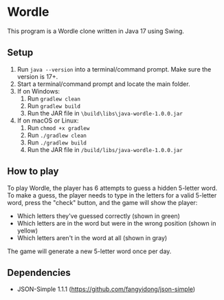 # Wordle
This program is a Wordle clone written in Java 17 using Swing.

## Setup
1. Run `java --version` into a terminal/command prompt. Make sure the version is 17+.
2. Start a terminal/command prompt and locate the main folder.
3. If on Windows:
    1. Run `gradlew clean`
    2. Run `gradlew build`
    3. Run the JAR file in `\build\libs\java-wordle-1.0.0.jar`
4. If on macOS or Linux:
    1. Run `chmod +x gradlew`
    2. Run `./gradlew clean`
    3. Run `./gradlew build`
    4. Run the JAR file in `/build/libs/java-wordle-1.0.0.jar`

## How to play
To play Wordle, the player has 6 attempts to guess a hidden 5-letter word.
To make a guess, the player needs to type in the letters for a valid 5-letter word, press the "check" button, and the game will show the player:

- Which letters they've guessed correctly (shown in green)
- Which letters are in the word but were in the wrong position (shown in yellow)
- Which letters aren't in the word at all (shown in gray)

The game will generate a new 5-letter word once per day.

## Dependencies
- JSON-Simple 1.1.1 (https://github.com/fangyidong/json-simple)